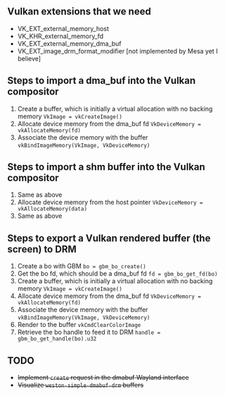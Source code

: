 ## Vulkan extensions that we need
* VK_EXT_external_memory_host
* VK_KHR_external_memory_fd
* VK_EXT_external_memory_dma_buf
* VK_EXT_image_drm_format_modifier [not implemented by Mesa yet I believe]

## Steps to import a dma_buf into the Vulkan compositor
1. Create a buffer, which is initially a virtual allocation with no backing
memory
`VkImage = vkCreateImage()`
2. Allocate device memory from the dma_buf fd
`VkDeviceMemory = vkAllocateMemory(fd)`
3. Associate the device memory with the buffer
`vkBindImageMemory(VkImage, VkDeviceMemory)`

## Steps to import a shm buffer into the Vulkan compositor
1. Same as above
2. Allocate device memory from the host pointer
`VkDeviceMemory = vkAllocateMemory(data)`
3. Same as above

## Steps to export a Vulkan rendered buffer (the screen) to DRM
1. Create a bo with GBM
`bo = gbm_bo_create()`
2. Get the bo fd, which should be a dma_buf fd
`fd = gbm_bo_get_fd(bo)`
3. Create a buffer, which is initially a virtual allocation with no backing
memory
`VkImage = vkCreateImage()`
4. Allocate device memory from the dma_buf fd
`VkDeviceMemory = vkAllocateMemory(fd)`
5. Associate the device memory with the buffer
`vkBindImageMemory(VkImage, VkDeviceMemory)`
6. Render to the buffer
`vkCmdClearColorImage`
7. Retrieve the bo handle to feed it to DRM
`handle = gbm_bo_get_handle(bo).u32`

## TODO
* ~~Implement `create` request in the dmabuf Wayland interface~~
* ~~Visualize `weston-simple-dmabuf-drm` buffers~~
